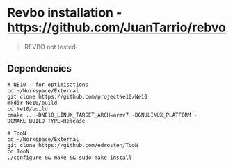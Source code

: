 Revbo installation - https://github.com/JuanTarrio/rebvo
===========================

> REVBO not tested

Dependencies
-----------

```
# NE10 - for optimisations
cd ~/Workspace/External
git clone https://github.com/projectNe10/Ne10
mkdir Ne10/build
cd Ne10/build
cmake .. -DNE10_LINUX_TARGET_ARCH=armv7 -DGNULINUX_PLATFORM -DCMAKE_BUILD_TYPE=Release

# TooN
cd ~/Workspace/External
git clone https://github.com/edrosten/TooN
cd TooN
./configure && make && sudo make install
```
